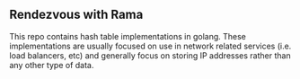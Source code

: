 ## Rendezvous with Rama

This repo contains hash table implementations in golang. These implementations are usually focused on use in network related services (i.e. load balancers, etc) and generally focus on storing IP addresses rather than any other type of data.
